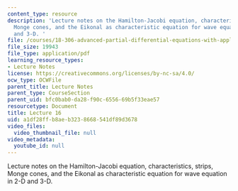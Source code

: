 ```yaml
---
content_type: resource
description: 'Lecture notes on the Hamilton-Jacobi equation, characteristics, strips,
  Monge cones, and the Eikonal as characteristic equation for wave equation in 2-D
  and 3-D. '
file: /courses/18-306-advanced-partial-differential-equations-with-applications-fall-2009/a1df28ffb8aeb3238668541df89d3678_MIT18_306f09_lec16.pdf
file_size: 19943
file_type: application/pdf
learning_resource_types:
- Lecture Notes
license: https://creativecommons.org/licenses/by-nc-sa/4.0/
ocw_type: OCWFile
parent_title: Lecture Notes
parent_type: CourseSection
parent_uid: bfc0bab0-da28-f90c-6556-69b5f33eae57
resourcetype: Document
title: Lecture 16
uid: a1df28ff-b8ae-b323-8668-541df89d3678
video_files:
  video_thumbnail_file: null
video_metadata:
  youtube_id: null
---
```

Lecture notes on the Hamilton-Jacobi equation, characteristics, strips, Monge cones, and the Eikonal as characteristic equation for wave equation in 2-D and 3-D. 
